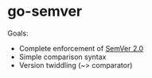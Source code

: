 go-semver
=========

Goals:

* Complete enforcement of [SemVer 2.0](http://semver.org/spec/v2.0.0.html)
* Simple comparison syntax
* Version twiddling (~> comparator)
